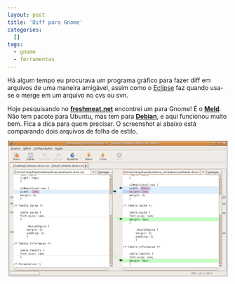 ```yaml
--- 
layout: post
title: 'Diff para Gnome'
categories: 
  []
tags:
  - gnome
  - ferramentas
---
```



Há algum tempo eu procurava um programa gráfico para fazer diff em arquivos de uma maneira amigável, assim como o [Eclipse][eclipse] faz quando usa-se o merge em um arquivo no cvs ou svn.

Hoje pesquisando no [__freshmeat.net__][freshmeat] encontrei um para Gnome! É o [__Meld__][meld]. Não tem pacote para Ubuntu, mas tem para [__Debian__][debian], e aqui funcionou muito bem. Fica a dica para quem precisar. O screenshot aí abaixo está comparando dois arquivos de folha de estilo.

<p style="text-align: center;">
<img alt="Screenshot Meld" src="/assets/images/2007/6/6/meld.png"/>
</p>

[eclipse]: http://www.eclipse.org
[freshmeat]: http://www.freshmeat.net
[meld]: http://meld.sourceforge.net/
[debian]: http://packages.debian.org/unstable/gnome/meld.html

